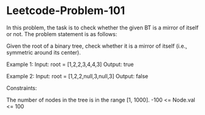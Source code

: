 # Leetcode-Problem-101

In this problem, the task is to check whether the given BT is a mirror of itself or not. The problem statement is as follows:

Given the root of a binary tree, check whether it is a mirror of itself (i.e., symmetric around its center).

Example 1:
Input: root = [1,2,2,3,4,4,3]
Output: true

Example 2:
Input: root = [1,2,2,null,3,null,3]
Output: false

Constraints:

The number of nodes in the tree is in the range [1, 1000].
-100 <= Node.val <= 100
